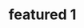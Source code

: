 ---
layout: preset
title: featured 1
description_html: >-
    <p>Lorem ipsum dolor sit amet consectetur, adipisicing elit. Et incidunt inventore esse cum. Tempore nulla atque temporibus est facilis eaque corrupti impedit officiis error iure?</p>
    <p>Lorem ipsum dolor sit amet consectetur adipisicing elit. Corrupti ea similique sapiente tenetur quam ex deleniti ipsum tempora, perspiciatis cupiditate enim distinctio cumque doloremque magnam nulla sit asperiores necessitatibus rem modi repellat autem, eum facere natus nostrum. Reprehenderit vitae eius explicabo similique eligendi illum corporis.</p>
price: 22
product_path: 
    https://cdn.shopify.com/s/files/1/0054/8614/9703/products/Summerbabecopy2_1080x1080.png?v=1590945330
alt: preset
before_path: 
    https://cdn.shopify.com/s/files/1/0054/8614/9703/products/Happy_New_Year-78_1000x.jpg?v=1590945330
beforealt: 
after_path: 
afteralt: 
video_path: https://www.youtube.com/embed/-cyeGMkTYOk
featured: true
type: preset
---